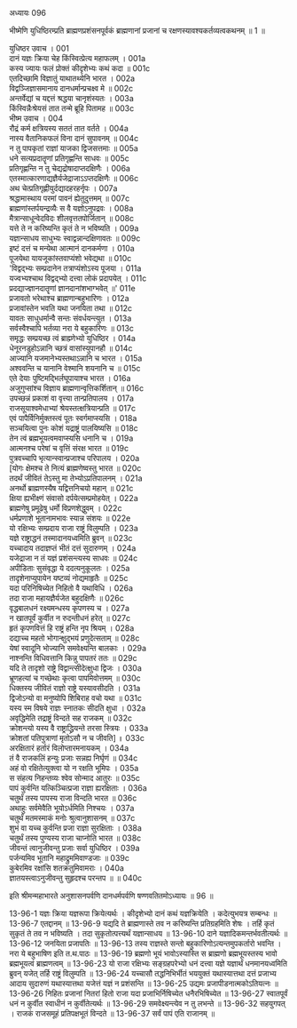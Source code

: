 अध्यायः 096

भीष्मेणि युधिष्ठिरम्प्रति ब्राह्मणप्रशंसनपूर्वकं ब्राह्मणानां प्रजानां च रक्षणस्यावश्यकर्तव्यत्वकथनम् ॥ 1 ॥

युधिष्ठर उवाच ।	001  
दानं यज्ञः क्रिया चेह किंस्वित्प्रेत्य महाफलम् ।	001a  
कस्य ज्यायः फलं प्रोक्तं कीदृशेभ्यः कथं कदा ॥	001c  
एतदिच्छामि विज्ञातुं याथातथ्येनि भारत ।	002a  
विद्वञ्जिज्ञासमानाय दानधर्मान्प्रचक्ष्व मे ॥	002c  
अन्तर्वेद्यां च यद्दत्तं श्रद्धया चानृशंस्यतः ।	003a  
किंस्विन्नैःश्रेयसं तात तन्मे ब्रूहि पितामह ॥	003c  
भीष्म उवाच ।	004  
रौद्रं कर्म क्षत्रियस्य सततं तात वर्तते ।	004a  
नास्य वैतानिकफलं विना दानं सुपावनम् ॥	004c  
न तु पापकृतां राज्ञां याजका द्विजसत्तमाः ॥	005a  
धने सत्यप्रदातॄणां प्रतिगृह्णन्ति साधवः ॥	005c  
प्रतिगृह्णन्ति न तु चेद्यद्रोषादाप्तदक्षिणैः ।	006a  
एतस्मात्कारणाद्यज्ञैर्यजेद्राजाऽऽप्तदक्षिणैः ॥	006c  
अथ चेत्प्रतिगृह्णीयुर्दद्यादहरहर्नृपः ।	007a  
श्रद्धामास्थाय परमां पावनं ह्येतुदुत्तमम् ॥	007c  
ब्राह्मणांस्तर्पयन्द्रव्यैः स वै यज्ञोऽनुपद्रवः ।	008a  
मैत्रान्साधून्वेदविदः शीलवृत्ततपोर्जितान् ॥	008c  
यत्ते ते न करिष्यन्ति कृतं ते न भविष्यति ।	009a  
यज्ञान्साधय साधुभ्यः स्वाद्वन्नान्दक्षिणावतः ॥	009c  
इष्टं दत्तं च मन्येथा आत्मानं दानकर्मणा ।	010a  
पूजयेथा यायजूकांस्तवाप्यंशो भवेद्यथा ॥	010c  
\'विद्वद्भ्यः सम्प्रदानेन तत्राप्यंशोऽस्य पूजया ।	011a  
यज्वभ्यश्चाथ विद्वद्भ्यो दत्त्वा लोकं प्रदापयेत् ।	011c  
प्रदद्याज्ज्ञानदातॄणां ज्ञानदानांशभाग्भवेत् ॥\'	011e  
प्रजावतो भरेथाश्च ब्राह्मणान्बहुभारिणः ।	012a  
प्रजावांस्तेन भवति यथा जनयिता तथा ॥	012c  
यावतः साधुधर्मान्वै सन्तः संवर्धयन्त्युत ।	013a  
सर्वस्वैश्चापि भर्तव्या नरा ये बहुकारिणः ॥	013c  
समृद्धः सम्प्रयच्छ त्वं ब्राह्म्णेभ्यो युधिष्ठिर ।	014a  
धेनूरनडुहोऽन्नानि च्छत्रं वासांस्युपानहौ ॥	014c  
आज्यानि यजमानेभ्यस्तथाऽन्नानि च भारत ।	015a  
अश्ववन्ति च यानानि वेश्मानि शयनानि च ॥	015c  
एते देयाः पुष्टिमद्भिर्लघूपायाश्च भारत ।	016a  
अजुगुप्सांश्च विज्ञाय ब्राह्मणान्वृत्तिकर्शितान् ॥	016c  
उपच्छन्नं प्रकाशं वा वृत्त्या तान्प्रतिपालय ।	017a  
राजसूयाश्वमेधाभ्यां श्रेयस्तत्क्षत्रियान्प्रति ॥	017c  
एवं पापैर्विनिर्मुक्तस्त्वं पूतः स्वर्गमाप्स्यसि ।	018a  
सञ्चयित्वा पुनः कोशं यद्राष्ट्रं पालयिष्यसि ॥	018c  
तेन त्वं ब्रह्मभूयत्वमवाप्स्यसि धनानि च ।	019a  
आत्मनश्च परेषां च वृत्तिं संरक्ष भारत ॥	019c  
पुत्रवच्चापि भृत्यान्स्वान्प्रजाश्च परिपालय ।	020a  
[योगः क्षेमश्च ते नित्यं ब्राह्मणेष्वस्तु भारत ॥	020c  
तदर्थं जीवितं तेऽस्तु मा तेभ्योऽप्रतिपालनम् ।	021a  
अनर्थो ब्राह्मणस्यैष यद्वित्तनिचयो महान् ॥	021c  
क्षिया ह्यभीक्ष्णं संवासो दर्पयेत्सम्प्रमोहयेत् ।	022a  
ब्राह्मणेषु प्रमूढेषु धर्मो विप्रणशेद्धुवम् ।	022c  
धर्मप्रणाशे भूतानामभावः स्यान्न संशयः ॥	022e  
यो रक्षिभ्यः सम्प्रदाय राजा राष्ट्रं विलुम्पति ।	023a  
यज्ञे राष्ट्राद्धनं तस्मादानयध्वमिति ब्रुवन् ॥	023c  
यच्चादाय तदाज्ञप्तं भीतं दत्तं सुदारुणम् ।	024a  
यजेद्राजा न तं यज्ञं प्रशंसन्त्यस्य साधवः ॥	024c  
अपीडिताः सुसंवृद्धा ये ददत्यनुकूलतः ।	025a  
तादृशेनाप्युपायेन यष्टव्यं नोद्यमाहृतैः ॥	025c  
यदा परिनिषिच्येत निहितो वै यथाविधि ।	026a  
तदा राजा महायज्ञैर्यजेत बहुदक्षिणैः ॥	026c  
वृद्धबालधनं रक्ष्यमन्धस्य कृपणस्य च ।	027a  
न खातपूर्वं कुर्वीत न रुदन्तीधनं हरेत् ॥	027c  
हृतं कृपणवित्तं हि राष्ट्रं हन्ति नृप श्रियम् ।	028a  
दद्याच्च महतो भोगान्क्षुद्भयं प्रणुदेत्सताम् ॥	028c  
येषां स्वादूनि भोज्यानि समवेक्ष्यन्ति बालकाः ।	029a  
नाश्नन्ति विधिवत्तानि किन्नु पापतरं ततः ॥	029c  
यदि ते तादृशो राष्ट्रे विद्वान्त्सीदेत्क्षुधा द्विजः ।	030a  
भ्रूणहत्यां च गच्छेथाः कृत्वा पापमिवोत्तमम् ॥	030c  
धिक्तस्य जीवितं राज्ञो राष्ट्रे यस्यावसीदति ।	031a  
द्विजोऽन्यो वा मनुष्योपि शिबिराह वचो यथा ॥	031c  
यस्य स्म विषये राज्ञः स्नातकः सीदति क्षुधा ।	032a  
अवृद्धिमेति तद्राष्ट्रं विन्दते सह राजकम् ॥	032c  
क्रोशन्त्यो यस्य वै राष्ट्राद्ध्रियन्ते तरसा स्त्रियः ।	033a  
क्रोशतां पतिपुत्राणां मृतोऽसौ न च जीवति] ॥	033c  
अरक्षितारं हर्तारं विलोप्तारमनायकम् ।	034a  
तं वै राजकलिं हन्युः प्रजाः सन्नह्य निर्घृणं ॥	034c  
अहं वो रक्षितेत्युक्त्वा यो न रक्षति भूमिपः ।	035a  
स संहत्य निहन्तव्यः श्वेव सोन्माद आतुरः ॥	035c  
पापं कुर्वन्ति यत्किञ्चित्प्रजा राज्ञा ह्यरक्षिताः ।	036a  
चतुर्थं तस्य पापस्य राजा विन्दति भारत ॥	036c  
अथाहुः सर्वमेवैति भूयोऽर्धमिति निश्चयः ।	037a  
चतुर्थं मतमस्माकं मनोः श्रुत्वानुशासनम् ॥	037c  
शुभं वा यच्च कुर्वन्ति प्रजा राज्ञा सुरक्षिताः ।	038a  
चतुर्थं तस्य पुण्यस्य राजा चाप्नोति भारत ॥	038c  
जीवन्तं त्वानुजीवन्तु प्रजाः सर्वा युधिष्ठिर ।	039a  
पर्जन्यमिव भूतानि महाद्रुममिवाण्डजाः ॥	039c  
कुबेरमिव रक्षांसि शतक्रतुमिवामराः ।	040a  
ज्ञातयस्त्वाऽनुजीवन्तु सुहृदश्च परन्तप ॥ ॥	040c  

इति श्रीमन्महाभारते अनुशासनपर्वणि दानधर्मपर्वणि षण्णवतितमोऽध्यायः ॥ 96 ॥

13-96-1 यज्ञः क्रिया यज्ञरूपा क्रियेत्यर्थः । कीदृशेभ्यो दानं कथं यज्ञक्रियेति । कदेत्युभयत्र सम्बन्धः ॥ 13-96-7 एतद्दानम् ॥ 13-96-9 यद्यदि ते ब्राह्मणास्ते तव न करिष्यन्ति प्रतिग्रहमिति शेषः । तर्हि कृतं सुकृतं ते तव न भविष्यति । तदा सुकृतोत्पत्त्यर्थं यज्ञान्साधय ॥ 13-96-10 दाने यज्ञादिकमन्तर्भवतीत्यर्थः ॥13-96-12 जनयिता प्रजापतिः ॥ 13-96-13 तस्य राज्ञस्ते सन्तो बहुकारिणोऽत्यन्तमुपकर्तारो भवन्ति । नरा ये बहुभाषिण इति त.थ.पाठः ॥ 13-96-19 ब्रह्मणो भूयं भावोऽस्यास्ति स ब्राह्मणो ब्रह्मभूयस्तस्य भावो ब्रह्मभूयत्वं ब्राह्मणत्वम् ॥ 13-96-23 यो राजा रक्षिभ्यः सङ्ग्रहपरेभ्यो धनं दत्त्वा यज्ञे यज्ञार्थं धनमानयध्वमिति ब्रुवन् यजेत् तर्हि राष्ट्रं विलुम्पति ॥ 13-96-24 यच्चासौ तद्धनिभिर्भीतं भययुक्तं यथास्यात्तथा दत्तं प्रजाभ्य आदाय सुदारुणं यथास्यात्तथा यजेत्तं यज्ञं न प्रशंसन्ति ॥ 13-96-25 उद्यमः प्रजापीडनात्मकोऽतियत्नः ॥ 13-96-26 निहितः प्रजानां नितरां हितो राजा यदा प्रजाभिर्निषिच्येत धनैरभिषिच्येत ॥ 13-96-27 स्वातपूर्वं धनं न कुर्वीत स्वाधीनं न कुर्वीतेत्यर्थः ॥ 13-96-29 समवेक्ष्यन्त्येव न तु लभन्ते ॥ 13-96-32 सहयुगपत् । राजकं राजसमूहं प्रतिपक्षभूतं विन्दते ॥ 13-96-37 सर्वं पापं एति राजानम् ॥
